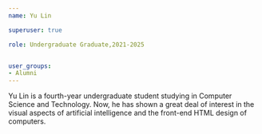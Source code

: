 ```yaml
---
name: Yu Lin

superuser: true

role: Undergraduate Graduate,2021-2025


user_groups:
- Alumni
---
```

Yu Lin is a fourth-year undergraduate student studying in Computer Science and Technology. Now, he has shown a great deal of interest in the visual aspects of artificial intelligence and the front-end HTML design of computers.